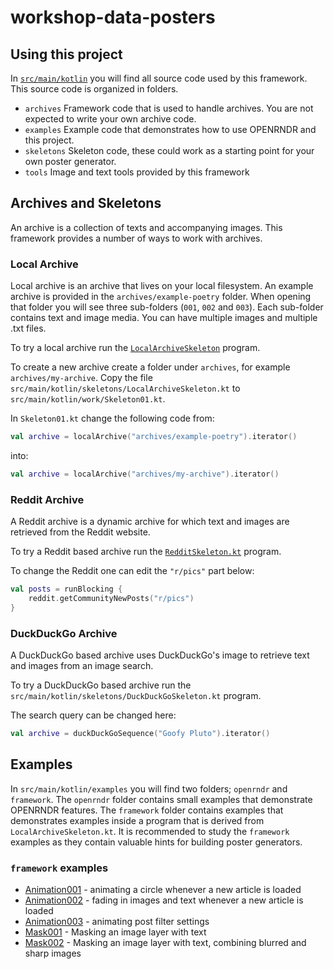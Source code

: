# workshop-data-posters

## Using this project

In [`src/main/kotlin`](src/main/kotlin) you will find all source code used by this framework. This source code is organized in folders.

 * `archives` Framework code that is used to handle archives. You are not expected to write your own archive code.
 * `examples` Example code that demonstrates how to use OPENRNDR and this project.
 * `skeletons` Skeleton code, these could work as a starting point for your own poster generator.
 * `tools` Image and text tools provided by this framework

## Archives and Skeletons

An archive is a collection of texts and accompanying images. This framework provides a number of ways to work with 
archives.

### Local Archive

Local archive is an archive that lives on your local filesystem. An example archive is provided in the 
`archives/example-poetry` folder. When opening that folder you will see three sub-folders (`001`, `002` and `003`). 
Each sub-folder contains text and image media. You can have multiple images and multiple .txt files.

To try a local archive run the [`LocalArchiveSkeleton`](src/main/kotlin/skeletons/LocalArchiveSkeleton.kt) program.

To create a new archive create a folder under `archives`, for example `archives/my-archive`. Copy the file `src/main/kotlin/skeletons/LocalArchiveSkeleton.kt`
to `src/main/kotlin/work/Skeleton01.kt`. 

In `Skeleton01.kt` change the following code from:
```kotlin
val archive = localArchive("archives/example-poetry").iterator()
```

into: 
```kotlin
val archive = localArchive("archives/my-archive").iterator()
```

### Reddit Archive

A Reddit archive is a dynamic archive for which text and images are retrieved from the Reddit website. 

To try a Reddit based archive run the [`RedditSkeleton.kt`](src/main/kotlin/skeletons/RedditSkeleton.kt) program.

To change the Reddit one can edit the `"r/pics"` part below: 

```kotlin
val posts = runBlocking {
    reddit.getCommunityNewPosts("r/pics")
}
```

### DuckDuckGo Archive

A DuckDuckGo based archive uses DuckDuckGo's image to retrieve text and images from an image search. 

To try a DuckDuckGo based archive run the `src/main/kotlin/skeletons/DuckDuckGoSkeleton.kt` program.

The search query can be changed here:
```kotlin
val archive = duckDuckGoSequence("Goofy Pluto").iterator()
```

## Examples

In `src/main/kotlin/examples` you will find two folders; `openrndr` and `framework`. The `openrndr` folder contains 
small examples that demonstrate OPENRNDR features. The `framework` folder contains examples that demonstrates examples
inside a program that is derived from `LocalArchiveSkeleton.kt`. It is recommended to study the `framework` examples as 
they contain valuable hints for building poster generators.

### `framework` examples
  * [Animation001](src/main/kotlin/examples/framework/Animation001.kt) - animating a circle whenever a new article is loaded
  * [Animation002](src/main/kotlin/examples/framework/Animation002.kt) - fading in images and text whenever a new article is loaded
  * [Animation003](src/main/kotlin/examples/framework/Animation003.kt) - animating post filter settings
  * [Mask001](src/main/kotlin/examples/framework/Mask001.kt) - Masking an image layer with text
  * [Mask002](src/main/kotlin/examples/framework/Mask002.kt) -  Masking an image layer with text, combining blurred and sharp images

